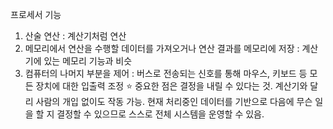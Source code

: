 프로세서 기능
1. 산술 연산 : 계산기처럼 연산
2. 메모리에서 연산을 수행할 데이터를 가져오거나 연산 결과를 메모리에 저장 : 계산기에 있는 메모리 기능과 비슷
3. 컴퓨터의 나머지 부분을 제어 : 버스로 전송되는 신호를 통해 마우스, 키보드 등 모든 장치에 대한 입출력 조정
⭐ 중요한 점은 결정을 내릴 수 있다는 것. 계산기와 달리 사람의 개입 없이도 작동 가능.
현재 처리중인 데이터를 기반으로 다음에 무슨 일을 할 지 결정할 수 있으므로 스스로 전체 시스템을 운영할 수 있음.

